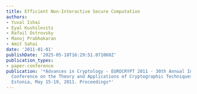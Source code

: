 ```yaml
---
title: Efficient Non-Interactive Secure Computation
authors:
- Yuval Ishai
- Eyal Kushilevitz
- Rafail Ostrovsky
- Manoj Prabhakaran
- Amit Sahai
date: '2011-01-01'
publishDate: '2025-05-18T16:29:51.071060Z'
publication_types:
- paper-conference
publication: '*Advances in Cryptology - EUROCRYPT 2011 - 30th Annual International
  Conference on the Theory and Applications of Cryptographic Techniques, Tallinn,
  Estonia, May 15-19, 2011. Proceedings*'
---
```

